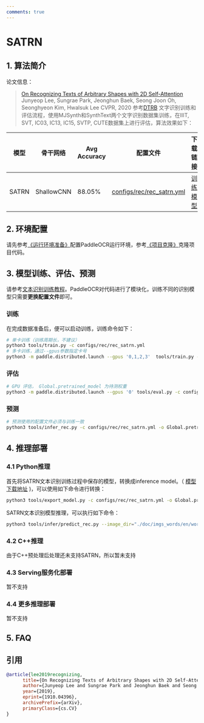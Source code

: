 ```yaml
---
comments: true
---
```


# SATRN

## 1. 算法简介

论文信息：
> [On Recognizing Texts of Arbitrary Shapes with 2D Self-Attention](https://arxiv.org/abs/1910.04396)
> Junyeop Lee, Sungrae Park, Jeonghun Baek, Seong Joon Oh, Seonghyeon Kim, Hwalsuk Lee
> CVPR, 2020
参考[DTRB](https://arxiv.org/abs/1904.01906) 文字识别训练和评估流程，使用MJSynth和SynthText两个文字识别数据集训练，在IIIT, SVT, IC03, IC13, IC15, SVTP, CUTE数据集上进行评估，算法效果如下：

|模型|骨干网络|Avg Accuracy|配置文件|下载链接|
|---|---|---|---|---|
|SATRN|ShallowCNN|88.05%|[configs/rec/rec_satrn.yml](../../configs/rec/rec_satrn.yml)|[训练模型](https://pan.baidu.com/s/10J-Bsd881bimKaclKszlaQ?pwd=lk8a)|

## 2. 环境配置

请先参考[《运行环境准备》](../../ppocr/environment.md)配置PaddleOCR运行环境，参考[《项目克隆》](../../ppocr/blog/clone.md)克隆项目代码。

## 3. 模型训练、评估、预测

请参考[文本识别训练教程](../../ppocr/model_train/recognition.md)。PaddleOCR对代码进行了模块化，训练不同的识别模型只需要**更换配置文件**即可。

### 训练

在完成数据准备后，便可以启动训练，训练命令如下：

```bash linenums="1"
# 单卡训练（训练周期长，不建议）
python3 tools/train.py -c configs/rec/rec_satrn.yml
# 多卡训练，通过--gpus参数指定卡号
python3 -m paddle.distributed.launch --gpus '0,1,2,3'  tools/train.py -c rec_satrn.yml
```

### 评估

```bash linenums="1"
# GPU 评估， Global.pretrained_model 为待测权重
python3 -m paddle.distributed.launch --gpus '0' tools/eval.py -c configs/rec/rec_satrn.yml -o Global.pretrained_model={path/to/weights}/best_accuracy
```

### 预测

```bash linenums="1"
# 预测使用的配置文件必须与训练一致
python3 tools/infer_rec.py -c configs/rec/rec_satrn.yml -o Global.pretrained_model={path/to/weights}/best_accuracy Global.infer_img=doc/imgs_words/en/word_1.png
```

## 4. 推理部署

### 4.1 Python推理

首先将SATRN文本识别训练过程中保存的模型，转换成inference model。（ [模型下载地址](https://pan.baidu.com/s/10J-Bsd881bimKaclKszlaQ?pwd=lk8a) )，可以使用如下命令进行转换：

```bash linenums="1"
python3 tools/export_model.py -c configs/rec/rec_satrn.yml -o Global.pretrained_model=./rec_satrn/best_accuracy  Global.save_inference_dir=./inference/rec_satrn
```

SATRN文本识别模型推理，可以执行如下命令：

```bash linenums="1"
python3 tools/infer/predict_rec.py --image_dir="./doc/imgs_words/en/word_1.png" --rec_model_dir="./inference/rec_satrn/" --rec_image_shape="3, 48, 48, 160" --rec_algorithm="SATRN" --rec_char_dict_path="ppocr/utils/dict90.txt" --max_text_length=30 --use_space_char=False
```

### 4.2 C++推理

由于C++预处理后处理还未支持SATRN，所以暂未支持

### 4.3 Serving服务化部署

暂不支持

### 4.4 更多推理部署

暂不支持

## 5. FAQ

## 引用

```bibtex
@article{lee2019recognizing,
      title={On Recognizing Texts of Arbitrary Shapes with 2D Self-Attention},
      author={Junyeop Lee and Sungrae Park and Jeonghun Baek and Seong Joon Oh and Seonghyeon Kim and Hwalsuk Lee},
      year={2019},
      eprint={1910.04396},
      archivePrefix={arXiv},
      primaryClass={cs.CV}
}
```
